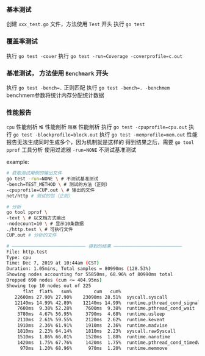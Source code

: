 ### 基本测试
创建 `xxx_test.go` 文件，方法使用 `Test` 开头
执行 `go test` 

### 覆盖率测试
执行 `go test -cover`
执行 `go test -run=Coverage -coverprofile=c.out`

### 基准测试， 方法使用 `Benchmark` 开头
执行 `go test -bench=.` 正则匹配
执行 `go test -bench=. -benchmem`  benchmem参数将统计内存分配统计数据

### 性能报告
`cpu` 性能剖析
`堆` 性能剖析
`阻塞` 性能剖析
执行 `go test -cpuprofile=cpu.out` 
执行 `go test -blockprofile=block.out` 
执行 `go test -memprofile=mem.out` 
性能报告无法生成同时生成多个，因为机制就是这样的
得到结果之后，需要 `go tool pprof` 工具分析
使用过滤器 `-run=NONE` 不测试基准测试

example: 
```bash
# 获取测试用例的输出文件
go test -run=NONE \ # 不测试基准测试
-bench=TEST_METHOD \ # 测试的方法（正则）
-cpuprofile=CUP.out \ # 输出的文件
net/http # 测试的包（正则）

# 分析
go tool pprof \
-text \ # 以文档方式输出
-nodecount=10 \ # 显示10条数据
./http.test \ # 可执行文件
CUP.out # 分析的文件

# ——————————————————————————— 得到的结果 —————————————————————————
File: http.test
Type: cpu
Time: Dec 7, 2019 at 10:44am (CST)
Duration: 1.05mins, Total samples = 80990ms (128.53%)
Showing nodes accounting for 55850ms, 68.96% of 80990ms total
Dropped 690 nodes (cum <= 404.95ms)
Showing top 10 nodes out of 225
      flat  flat%   sum%        cum   cum%
   22600ms 27.90% 27.90%    23090ms 28.51%  syscall.syscall
   12140ms 14.99% 42.89%    12140ms 14.99%  runtime.pthread_cond_signal
    7600ms  9.38% 52.28%     7600ms  9.38%  runtime.pthread_cond_wait
    3780ms  4.67% 56.95%     3790ms  4.68%  runtime.usleep
    2110ms  2.61% 59.55%     2120ms  2.62%  runtime.kevent
    1910ms  2.36% 61.91%     1910ms  2.36%  runtime.madvise
    1810ms  2.23% 64.14%     1810ms  2.23%  syscall.rawSyscall
    1510ms  1.86% 66.01%     1520ms  1.88%  runtime.nanotime
    1420ms  1.75% 67.76%     1420ms  1.75%  runtime.pthread_cond_timedwait_relative_np
     970ms  1.20% 68.96%      970ms  1.20%  runtime.memmove
```

